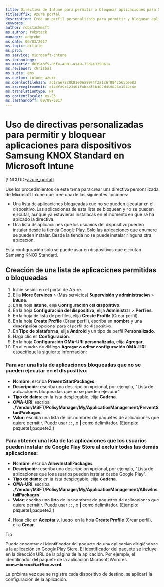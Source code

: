 ```yaml
---
title: Directiva de Intune para permitir o bloquear aplicaciones para Samsung KNOX
titlesuffix: Azure portal
description: Cree un perfil personalizado para permitir y bloquear aplicaciones para dispositivos Samsung KNOX Standard.
keywords: 
author: robstackmsft
ms.author: robstack
manager: angrobe
ms.date: 06/03/2017
ms.topic: article
ms.prod: 
ms.service: microsoft-intune
ms.technology: 
ms.assetid: d035ebf5-85f4-4001-a249-75d24325061a
ms.reviewer: chrisbal
ms.suite: ems
ms.custom: intune-azure
ms.openlocfilehash: acb7ae72c8b81e06a9974f2a1c6f084c565bee82
ms.sourcegitcommit: e10dfc9c123401fabaaf5b487d459826c1510eae
ms.translationtype: HT
ms.contentlocale: es-ES
ms.lasthandoff: 09/09/2017
---
```

# <a name="use-custom-policies-to-allow-and-block-apps-for-samsung-knox-standard-devices-in-microsoft-intune"></a>Uso de directivas personalizadas para permitir y bloquear aplicaciones para dispositivos Samsung KNOX Standard en Microsoft Intune

[!INCLUDE[azure_portal](./includes/azure_portal.md)]

Use los procedimientos de este tema para crear una directiva personalizada de Microsoft Intune que cree una de las siguientes opciones:

- Una lista de aplicaciones bloqueadas que no se pueden ejecutar en el dispositivo. Las aplicaciones de esta lista se bloquean y no se pueden ejecutar, aunque ya estuvieran instaladas en el momento en que se ha aplicado la directiva.
- Una lista de aplicaciones que los usuarios del dispositivo pueden instalar desde la tienda Google Play. Solo las aplicaciones que enumere se pueden instalar. Desde la tienda no se puede instalar ninguna otra aplicación.

Esta configuración solo se puede usar en dispositivos que ejecutan Samsung KNOX Standard.

## <a name="create-an-allowed-or-blocked-app-list"></a>Creación de una lista de aplicaciones permitidas o bloqueadas

1. Inicie sesión en el portal de Azure.
2. Elija **More Services** >  (Más servicios) **Supervisión y administración** > **Intune**.
3. En la hoja **Intune**, elija **Configuración del dispositivo**.
2. En la hoja **Configuración del dispositivo**, elija **Administrar** > **Perfiles**.
2. En la hoja de lista de perfiles, elija **Create Profile** (Crear perfil).
3. En la hoja **Create Profile** (Crear perfil), escriba un **nombre** y una **descripción** opcional para el perfil de dispositivo.
2. En **Tipo de plataforma**, elija **Android** y un tipo de perfil **Personalizado**.
3. Haga clic en **Configuración**.
3. En la hoja **Configuración OMA-URI personalizada**, elija **Agregar**.
4. En el cuadro de diálogo **Agregar o editar configuración OMA-URI**, especifique la siguiente información:

### <a name="for-a-list-of-apps-that-are-blocked-from-running-on-the-device"></a>Para ver una lista de aplicaciones bloqueadas que no se pueden ejecutar en el dispositivo:

- **Nombre**: escriba **PreventStartPackages**.
- **Descripción**: escriba una descripción opcional, por ejemplo, "Lista de aplicaciones bloqueadas que no se pueden ejecutar".
-   **Tipo de datos**: en la lista desplegable, elija **Cadena**.
-   **OMA-URI**: escriba **./Vendor/MSFT/PolicyManager/My/ApplicationManagement/PreventStartPackages**.
-   **Valor**: escriba una lista de los nombres de paquetes de aplicaciones que quiere permitir. Puede usar **; : ,** o **|** como delimitador. (Ejemplo: paquete1;paquete2;)

### <a name="for-a-list-of-apps-that-users-are-allowed-to-install-from-the-google-play-store-while-excluding-all-other-apps"></a>Para obtener una lista de las aplicaciones que los usuarios pueden instalar de Google Play Store al excluir todas las demás aplicaciones:
- **Nombre**: escriba **AllowInstallPackages**.
- **Descripción**: escriba una descripción opcional, por ejemplo, "Lista de aplicaciones que los usuarios pueden instalar desde Google Play".
- **Tipo de datos**: en la lista desplegable, elija **Cadena**.
- **OMA-URI**: escriba **./Vendor/MSFT/PolicyManager/My/ApplicationManagement/AllowInstallPackages**.
- **Valor**: escriba una lista de los nombres de paquetes de aplicaciones que quiere permitir. Puede usar **; : ,** o **|** como delimitador. (Ejemplo: paquete1;paquete2;)

4. Haga clic en **Aceptar** y, luego, en la hoja **Create Profile** (Crear perfil), elija **Crear**.

>[!TIP]
> Puede encontrar el identificador del paquete de una aplicación dirigiéndose a la aplicación en Google Play Store. El identificador del paquete se incluye en la dirección URL de la página de la aplicación. Por ejemplo, el identificador del paquete de la aplicación Microsoft Word es **com.microsoft.office.word**.

La próxima vez que se registre cada dispositivo de destino, se aplicará la configuración de la aplicación.


<!---## Assign the custom profile--->
